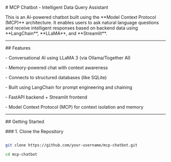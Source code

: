 \# MCP Chatbot - Intelligent Data Query Assistant



This is an AI-powered chatbot built using the \*\*Model Context Protocol (MCP)\*\* architecture. It enables users to ask natural language questions and receive intelligent responses based on backend data using \*\*LangChain\*\*, \*\*LLaMA\*\*, and \*\*Streamlit\*\*.



---



\## Features



\- Conversational AI using LLaMA 3 (via Ollama/Together AI)

\- Memory-powered chat with context awareness

\- Connects to structured databases (like SQLite)

\- Built using LangChain for prompt engineering and chaining

\- FastAPI backend + Streamlit frontend

\- Model Context Protocol (MCP) for context isolation and memory



---



\## Getting Started



\### 1. Clone the Repository

```bash

git clone https://github.com/your-username/mcp-chatbot.git

cd mcp-chatbot



